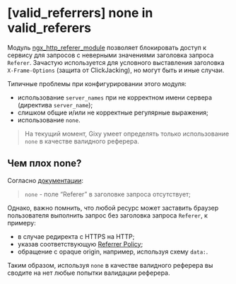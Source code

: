 # [valid_referrers] none in valid_referers

Модуль [ngx_http_referer_module](http://nginx.org/ru/docs/http/ngx_http_referer_module.html) позволяет блокировать доступ к сервису для запросов с неверными значениями заголовка запроса `Referer`.
Зачастую используется для условного выставления заголовка `X-Frame-Options` (защита от ClickJacking), но могут быть и иные случаи.

Типичные проблемы при конфигурировании этого модуля:
  * использование `server_names` при не корректном имени сервера (директива `server_name`);
  * слишком общие и/или не корректные регулярные выражения;
  * использование `none`.

> На текущий момент, Gixy умеет определять только использование `none` в качестве валидного реферера.

## Чем плох none?
Согласно [документации](http://nginx.org/ru/docs/http/ngx_http_referer_module.html#valid_referers):
> `none` - поле “Referer” в заголовке запроса отсутствует;

Однако, важно помнить, что любой ресурс может заставить браузер пользователя выполнить запрос без заголовка запроса `Referer`, к примеру:
  - в случае редиректа с HTTPS на HTTP;
  - указав соответствующую [Referrer Policy](https://www.w3.org/TR/referrer-policy/);
  - обращение с opaque origin, например, используя схему `data:`.

Таким образом, используя `none` в качестве валидного реферера вы сводите на нет любые попытки валидации реферера.
